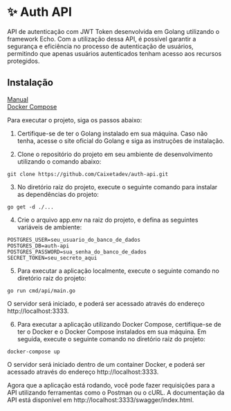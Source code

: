 # :sparkles: Auth API

API de autenticação com JWT Token desenvolvida em Golang utilizando o framework Echo. Com a utilização dessa API, é possível garantir a segurança e eficiência no processo de autenticação de usuários, permitindo que apenas usuários autenticados tenham acesso aos recursos protegidos.

## Instalação
[Manual](#codigo-fonte)<br/>
[Docker Compose](#docker-compose)

Para executar o projeto, siga os passos abaixo:

1. <p id="codigo-fonte">Certifique-se de ter o Golang instalado em sua máquina. Caso não tenha, acesse o site oficial do Golang e siga as instruções de instalação.</p>

2. Clone o repositório do projeto em seu ambiente de desenvolvimento utilizando o comando abaixo:

```
git clone https://github.com/Caixetadev/auth-api.git
```

3. No diretório raiz do projeto, execute o seguinte comando para instalar as dependências do projeto:

```
go get -d ./...
```

4. Crie o arquivo app.env na raiz do projeto, e defina as seguintes variáveis de ambiente:

```
POSTGRES_USER=seu_usuario_do_banco_de_dados
POSTGRES_DB=auth-api
POSTGRES_PASSWORD=sua_senha_do_banco_de_dados
SECRET_TOKEN=seu_secreto_aqui
```

5. Para executar a aplicação localmente, execute o seguinte comando no diretório raiz do projeto:

```
go run cmd/api/main.go
```
O servidor será iniciado, e poderá ser acessado através do endereço http://localhost:3333.

6. <p id="docker-compose">Para executar a aplicação utilizando Docker Compose, certifique-se de ter o Docker e o Docker Compose instalados em sua máquina. Em seguida, execute o seguinte comando no diretório raiz do projeto:</p>

```
docker-compose up
```
O servidor será iniciado dentro de um container Docker, e poderá ser acessado através do endereço http://localhost:3333.

Agora que a aplicação está rodando, você pode fazer requisições para a API utilizando ferramentas como o Postman ou o cURL. A documentação da API está disponível em http://localhost:3333/swagger/index.html.
